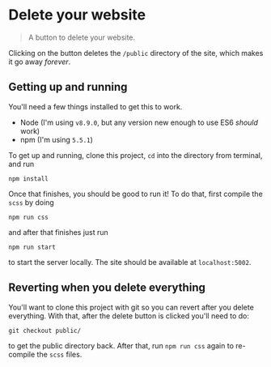 # Delete your website

> A button to delete your website.

Clicking on the button deletes the `/public` directory of the site, which makes it go away _forever_.

## Getting up and running

You'll need a few things installed to get this to work.

* Node (I'm using `v8.9.0`, but any version new enough to use ES6 _should_ work)
* npm (I'm using `5.5.1`)

To get up and running, clone this project, `cd` into the directory from terminal, and run

```
npm install
```

Once that finishes, you should be good to run it! To do that, first compile the `scss` by doing

```
npm run css
```

and after that finishes just run

```
npm run start
```

to start the server locally. The site should be available at `localhost:5002`.

## Reverting when you delete everything

You'll want to clone this project with git so you can revert after you delete everything. With that, after the delete button is clicked you'll need to do:

```
git checkout public/
```

to get the public directory back. After that, run `npm run css` again to re-compile the `scss` files.